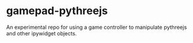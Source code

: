 # gamepad-pythreejs
An experimental repo for using a game controller to manipulate pythreejs and other ipywidget objects.
